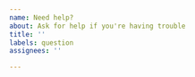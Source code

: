 ```yaml
---
name: Need help?
about: Ask for help if you're having trouble
title: ''
labels: question
assignees: ''

---
```



